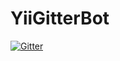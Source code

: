 # YiiGitterBot

[![Gitter](https://badges.gitter.im/Join%20Chat.svg)](https://gitter.im/YiiGitterBot/YiiGitterBot?utm_source=badge&utm_medium=badge&utm_campaign=pr-badge&utm_content=badge)
